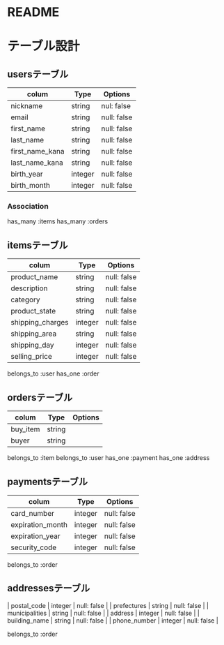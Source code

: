 # README
# テーブル設計

## usersテーブル

|colum            | Type    | Options     |
| ----------------|-------- |------------ |
| nickname        | string  | nul: false  |
| email           | string  | null: false |
| first_name      | string  | null: false |
| last_name       | string  | null: false |
| first_name_kana | string  | null: false |
| last_name_kana  | string  | null: false |
| birth_year      | integer | null: false |
| birth_month     | integer | null: false |

### Association
has_many :items
has_many :orders


## itemsテーブル

|colum             | Type    | Options     |
| -----------------|-------- |------------ |
| product_name     | string  | null: false |
| description      | string  | null: false |
| category         | string  | null: false |
| product_state    | string  | null: false |
| shipping_charges | integer | null: false |
| shipping_area    | string  | null: false |
| shipping_day     | integer | null: false |
| selling_price    | integer | null: false |
 
belongs_to :user
has_one :order

 ## ordersテーブル
|colum     | Type    | Options     |
| ---------|-------- |------------ |
| buy_item | string  |             |
| buyer    | string  |             |

belongs_to :item
belongs_to :user
has_one :payment
has_one :address

## paymentsテーブル

|colum             | Type    | Options     |
| -----------------|-------- |------------ |
| card_number      | integer | null: false |
| expiration_month | integer | null: false |
| expiration_year  | integer | null: false |
| security_code    | integer | null: false |

belongs_to :order


## addressesテーブル
| postal_code    | integer | null: false |
| prefectures    | string  | null: false |
| municipalities | string  | null: false |
| address        | integer | null: false |
| building_name  | string  | null: false |
| phone_number   | integer | null: false |

belongs_to :order